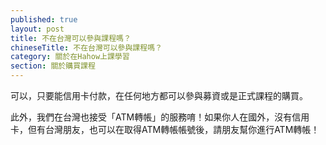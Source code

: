 ```yaml
---
published: true
layout: post
title: 不在台灣可以參與課程嗎？
chineseTitle: 不在台灣可以參與課程嗎？
category: 關於在Hahow上課學習
section: 關於購買課程
---
```

 

可以，只要能信用卡付款，在任何地方都可以參與募資或是正式課程的購買。

此外，我們在台灣也接受「ATM轉帳」的服務唷！如果你人在國外，沒有信用卡，但有台灣朋友，也可以在取得ATM轉帳帳號後，請朋友幫你進行ATM轉帳！